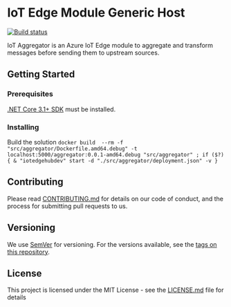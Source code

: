 # IoT Edge Module Generic Host

[![Build status](https://dev.azure.com/ait-fb/Public/_apis/build/status/IoT/iot-aggregator)](https://dev.azure.com/ait-fb/Public/_build/latest?definitionId=53?branchName=master)

IoT Aggregator is an Azure IoT Edge module to aggregate and transform messages before sending them to upstream sources.

## Getting Started

### Prerequisites
[.NET Core 3.1+ SDK](https://www.microsoft.com/net/download/core) must be installed.

### Installing
Build the solution ``docker build  --rm -f "src/aggregator/Dockerfile.amd64.debug" -t localhost:5000/aggregator:0.0.1-amd64.debug "src/aggregator" ; if ($?) { & "iotedgehubdev" start -d "./src/aggregator/deployment.json" -v }``

## Contributing

Please read [CONTRIBUTING.md](CONTRIBUTING.md) for details on our code of conduct, and the process for submitting pull requests to us.

## Versioning

We use [SemVer](http://semver.org/) for versioning. For the versions available, see the [tags on this repository](https://github.com/FlorianBader/iot-module-host/tags).

## License

This project is licensed under the MIT License - see the [LICENSE.md](LICENSE.md) file for details
